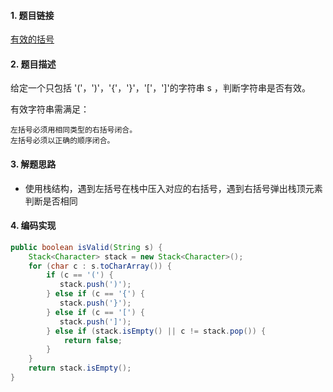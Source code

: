 

#### 1. 题目链接
[有效的括号](https://leetcode-cn.com/problems/valid-parentheses/)

#### 2. 题目描述
给定一个只包括 '('，')'，'{'，'}'，'['，']'的字符串 s ，判断字符串是否有效。

有效字符串需满足：

    左括号必须用相同类型的右括号闭合。
    左括号必须以正确的顺序闭合。



#### 3. 解题思路
* 使用栈结构，遇到左括号在栈中压入对应的右括号，遇到右括号弹出栈顶元素判断是否相同

#### 4. 编码实现
``` java
public boolean isValid(String s) {
    Stack<Character> stack = new Stack<Character>();
    for (char c : s.toCharArray()) {
        if (c == '(') {
           stack.push(')');
        } else if (c == '{') {
           stack.push('}');
        } else if (c == '[') {
           stack.push(']');
        } else if (stack.isEmpty() || c != stack.pop()) {
            return false;
        }
    }
    return stack.isEmpty();
}
```
